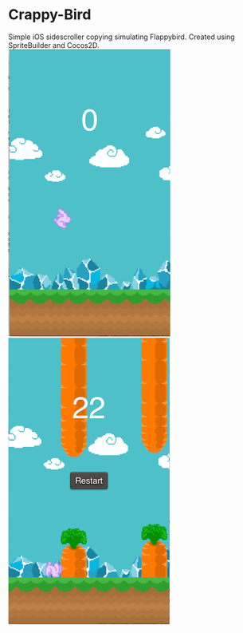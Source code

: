 # Crappy-Bird
Simple iOS sidescroller copying simulating Flappybird. Created using SpriteBuilder and Cocos2D.
![Start game](screenshot-opening.png)
![Gameplay](screenshot-gameplay.png)
